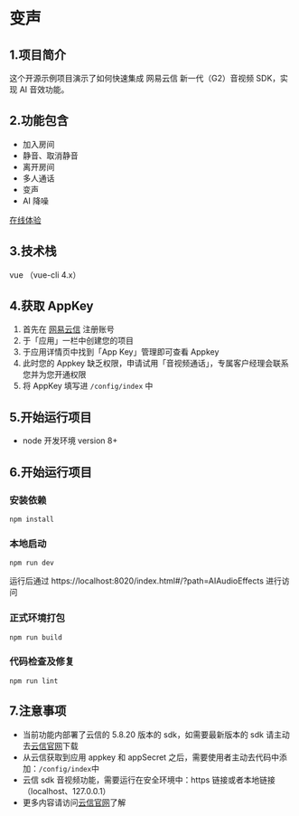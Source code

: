 # 变声

## 1.项目简介

这个开源示例项目演示了如何快速集成 网易云信 新一代（G2）音视频 SDK，实现 AI 音效功能。

## 2.功能包含

-   加入房间
-   静音、取消静音
-   离开房间
-   多人通话
-   变声
-   AI 降噪

[在线体验](https://app.yunxin.163.com/webdemo/g2web/index.html#/?path=AIAudioEffects)

## 3.技术栈

vue （vue-cli 4.x）

## 4.获取 AppKey

1. 首先在 [网易云信](https://id.163yun.com/register?h=media&t=media&clueFrom=nim&from=bdjjnim0035&referrer=https://app.yunxin.163.com/?clueFrom=nim&from=bdjjnim0035) 注册账号
2. 于「应用」一栏中创建您的项目
3. 于应用详情页中找到「App Key」管理即可查看 Appkey
4. 此时您的 Appkey 缺乏权限，申请试用「音视频通话」，专属客户经理会联系您并为您开通权限
5. 将 AppKey 填写进 `/config/index` 中

## 5.开始运行项目

-   node 开发环境 version 8+

## 6.开始运行项目

### 安装依赖

```
npm install
```

### 本地启动

```
npm run dev
```

运行后通过 https://localhost:8020/index.html#/?path=AIAudioEffects 进行访问

### 正式环境打包

```
npm run build
```

### 代码检查及修复

```
npm run lint
```

## 7.注意事项

-   当前功能内部署了云信的 5.8.20 版本的 sdk，如需要最新版本的 sdk 请主动去[云信官网](https://yunxin.163.com/)下载
-   从云信获取到应用 appkey 和 appSecret 之后，需要使用者主动去代码中添加：`/config/index`中
-   云信 sdk 音视频功能，需要运行在安全环境中：https 链接或者本地链接（localhost、127.0.0.1）
-   更多内容请访问[云信官网](https://yunxin.163.com/)了解
